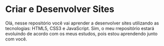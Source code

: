 # Criar e Desenvolver Sites
 Olá, nesse repositório você vai aprender a desenvolver sites utilizando as tecnologias: HTML5, CSS3 e JavaScript.
 Sim, o meu rrepositório estará evoluindo de acordo com os meus estudos, pois estou aprendendo junto com você.